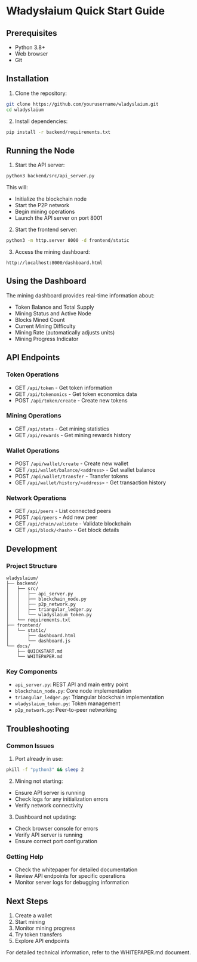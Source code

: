 # Władysłaium Quick Start Guide

## Prerequisites
- Python 3.8+
- Web browser
- Git

## Installation

1. Clone the repository:
```bash
git clone https://github.com/yourusername/wladyslaium.git
cd wladyslaium
```

2. Install dependencies:
```bash
pip install -r backend/requirements.txt
```

## Running the Node

1. Start the API server:
```bash
python3 backend/src/api_server.py
```
This will:
- Initialize the blockchain node
- Start the P2P network
- Begin mining operations
- Launch the API server on port 8001

2. Start the frontend server:
```bash
python3 -m http.server 8000 -d frontend/static
```

3. Access the mining dashboard:
```
http://localhost:8000/dashboard.html
```

## Using the Dashboard

The mining dashboard provides real-time information about:
- Token Balance and Total Supply
- Mining Status and Active Node
- Blocks Mined Count
- Current Mining Difficulty
- Mining Rate (automatically adjusts units)
- Mining Progress Indicator

## API Endpoints

### Token Operations
- GET `/api/token` - Get token information
- GET `/api/tokenomics` - Get token economics data
- POST `/api/token/create` - Create new tokens

### Mining Operations
- GET `/api/stats` - Get mining statistics
- GET `/api/rewards` - Get mining rewards history

### Wallet Operations
- POST `/api/wallet/create` - Create new wallet
- GET `/api/wallet/balance/<address>` - Get wallet balance
- POST `/api/wallet/transfer` - Transfer tokens
- GET `/api/wallet/history/<address>` - Get transaction history

### Network Operations
- GET `/api/peers` - List connected peers
- POST `/api/peers` - Add new peer
- GET `/api/chain/validate` - Validate blockchain
- GET `/api/block/<hash>` - Get block details

## Development

### Project Structure
```
wladyslaium/
├── backend/
│   ├── src/
│   │   ├── api_server.py
│   │   ├── blockchain_node.py
│   │   ├── p2p_network.py
│   │   ├── triangular_ledger.py
│   │   └── wladyslaium_token.py
│   └── requirements.txt
├── frontend/
│   └── static/
│       ├── dashboard.html
│       └── dashboard.js
└── docs/
    ├── QUICKSTART.md
    └── WHITEPAPER.md
```

### Key Components
- `api_server.py`: REST API and main entry point
- `blockchain_node.py`: Core node implementation
- `triangular_ledger.py`: Triangular blockchain implementation
- `wladyslaium_token.py`: Token management
- `p2p_network.py`: Peer-to-peer networking

## Troubleshooting

### Common Issues

1. Port already in use:
```bash
pkill -f "python3" && sleep 2
```

2. Mining not starting:
- Ensure API server is running
- Check logs for any initialization errors
- Verify network connectivity

3. Dashboard not updating:
- Check browser console for errors
- Verify API server is running
- Ensure correct port configuration

### Getting Help
- Check the whitepaper for detailed documentation
- Review API endpoints for specific operations
- Monitor server logs for debugging information

## Next Steps
1. Create a wallet
2. Start mining
3. Monitor mining progress
4. Try token transfers
5. Explore API endpoints

For detailed technical information, refer to the WHITEPAPER.md document.
